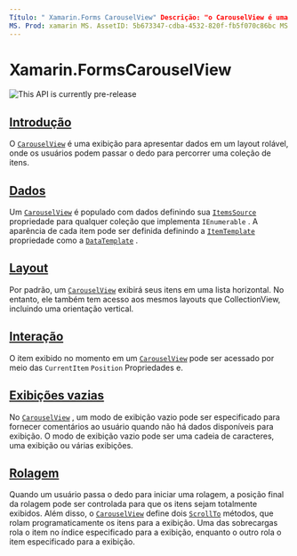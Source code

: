 ```yaml
---
Título: " Xamarin.Forms CarouselView" Descrição: "o CarouselView é uma exibição para apresentar dados em um layout rolável, onde os usuários podem passar o dedo para percorrer uma coleção de itens".
MS. Prod: xamarin MS. AssetID: 5b673347-cdba-4532-820f-fb5f070c86bc MS. Technology: xamarin-Forms autor: davidbritch MS. Author: dabritch MS. Date: 10/08/2019 no-loc: [ Xamarin.Forms , Xamarin.Essentials ]
---
```


# <a name="xamarinforms-carouselview"></a>Xamarin.FormsCarouselView

![](~/media/shared/preview.png "This API is currently pre-release")

## <a name="introduction"></a>[Introdução](introduction.md)

O [`CarouselView`](xref:Xamarin.Forms.CarouselView) é uma exibição para apresentar dados em um layout rolável, onde os usuários podem passar o dedo para percorrer uma coleção de itens.

## <a name="data"></a>[Dados](populate-data.md)

Um [`CarouselView`](xref:Xamarin.Forms.CarouselView) é populado com dados definindo sua [`ItemsSource`](xref:Xamarin.Forms.ItemsView.ItemsSource) propriedade para qualquer coleção que implementa `IEnumerable` . A aparência de cada item pode ser definida definindo a [`ItemTemplate`](xref:Xamarin.Forms.ItemsView.ItemTemplate) propriedade como a [`DataTemplate`](xref:Xamarin.Forms.DataTemplate) .

## <a name="layout"></a>[Layout](layout.md)

Por padrão, um [`CarouselView`](xref:Xamarin.Forms.CarouselView) exibirá seus itens em uma lista horizontal. No entanto, ele também tem acesso aos mesmos layouts que CollectionView, incluindo uma orientação vertical.

## <a name="interaction"></a>[Interação](interaction.md)

O item exibido no momento em um [`CarouselView`](xref:Xamarin.Forms.CarouselView) pode ser acessado por meio das `CurrentItem` `Position` Propriedades e.

## <a name="empty-views"></a>[Exibições vazias](emptyview.md)

No [`CarouselView`](xref:Xamarin.Forms.CarouselView) , um modo de exibição vazio pode ser especificado para fornecer comentários ao usuário quando não há dados disponíveis para exibição. O modo de exibição vazio pode ser uma cadeia de caracteres, uma exibição ou várias exibições.

## <a name="scrolling"></a>[Rolagem](scrolling.md)

Quando um usuário passa o dedo para iniciar uma rolagem, a posição final da rolagem pode ser controlada para que os itens sejam totalmente exibidos. Além disso, o [`CarouselView`](xref:Xamarin.Forms.CarouselView) define dois [`ScrollTo`](xref:Xamarin.Forms.ItemsView.ScrollTo*) métodos, que rolam programaticamente os itens para a exibição. Uma das sobrecargas rola o item no índice especificado para a exibição, enquanto o outro rola o item especificado para a exibição.
